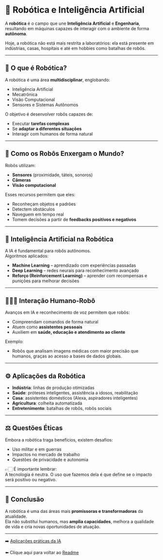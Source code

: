 # 🤖 Robótica e Inteligência Artificial

A **robótica** é o campo que une **Inteligência Artificial** e **Engenharia**, resultando em máquinas capazes de interagir com o ambiente 
de forma **autônoma**.  

Hoje, a robótica não está mais restrita a laboratórios: ela está presente em indústrias, casas, hospitais e até em hobbies como batalhas 
de robôs.

---

## 🌟 O que é Robótica?

A robótica é uma área **multidisciplinar**, englobando:
- Inteligência Artificial  
- Mecatrônica  
- Visão Computacional  
- Sensores e Sistemas Autônomos  

O objetivo é desenvolver robôs capazes de:
- Executar **tarefas complexas**  
- Se **adaptar a diferentes situações**  
- Interagir com humanos de forma natural  

---

## 👀 Como os Robôs Enxergam o Mundo?

Robôs utilizam:
- **Sensores** (proximidade, táteis, sonoros)  
- **Câmeras**  
- **Visão computacional**  

Esses recursos permitem que eles:
- Reconheçam objetos e padrões  
- Detectem obstáculos  
- Naveguem em tempo real  
- Tomem decisões a partir de **feedbacks positivos e negativos**  

---

## 🧠 Inteligência Artificial na Robótica

A IA é fundamental para robôs autônomos.  
Algoritmos aplicados:
- **Machine Learning** – aprendizado com experiências passadas  
- **Deep Learning** – redes neurais para reconhecimento avançado  
- **Reforço (Reinforcement Learning)** – aprender com recompensas e punições para melhorar decisões  

---

## 🧑‍🤝‍🧑 Interação Humano-Robô

Avanços em IA e reconhecimento de voz permitem que robôs:
- Compreendam comandos de forma natural  
- Atuem como **assistentes pessoais**  
- Auxiliem em **saúde, educação e atendimento ao cliente**  

Exemplo:  
- Robôs que analisam imagens médicas com maior precisão que humanos, graças ao acesso a bases de dados globais.  

---

## ⚙️ Aplicações da Robótica

- **Indústria**: linhas de produção otimizadas  
- **Saúde**: próteses inteligentes, assistência a idosos, reabilitação  
- **Casa**: assistentes domésticos (Alexa, aspiradores inteligentes)  
- **Agricultura**: colheita automatizada  
- **Entretenimento**: batalhas de robôs, robôs sociais  

---

## ⚖️ Questões Éticas

Embora a robótica traga benefícios, existem desafios:
- Uso militar e em guerras  
- Impactos no mercado de trabalho  
- Questões de privacidade e autonomia  

👉🏻 É importante lembrar:  
A tecnologia é neutra. O uso que fazemos dela é que define se o impacto será positivo ou negativo.  

---

## 🚀 Conclusão

A robótica é uma das áreas mais **promissoras e transformadoras** da atualidade.  
Ela não substitui humanos, mas **amplia capacidades**, melhora a qualidade de vida e cria novas oportunidades de atuação.  

---

➡️ [Aplicações práticas da IA](https://github.com/DrikaDev/Estudando-AWS-Fundamentos-de-IA-Generativa-com-Bedrock/blob/main/conteudos/8.%20Aplica%C3%A7%C3%B5es%20pr%C3%A1ticas%20da%20IA.md)

⬅️ Clique aqui para voltar ao [Readme](https://github.com/DrikaDev/Estudando-AWS-Fundamentos-de-IA-Generativa-com-Bedrock/blob/main/README.md)
